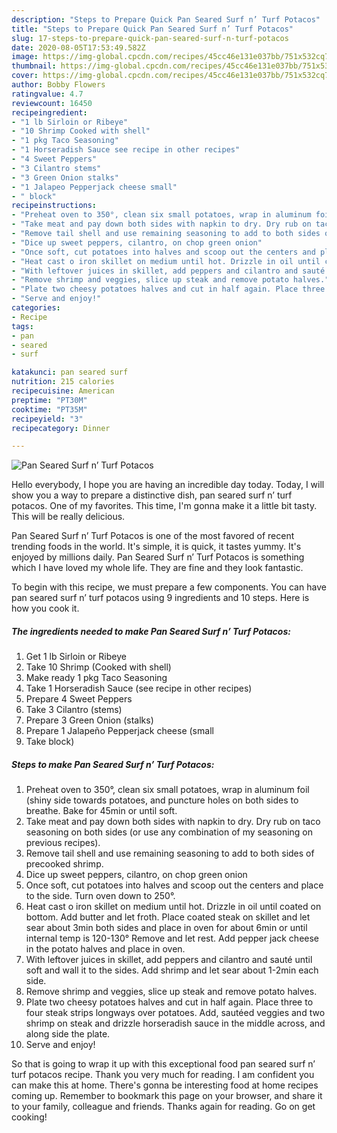 ```yaml
---
description: "Steps to Prepare Quick Pan Seared Surf n’ Turf Potacos"
title: "Steps to Prepare Quick Pan Seared Surf n’ Turf Potacos"
slug: 17-steps-to-prepare-quick-pan-seared-surf-n-turf-potacos
date: 2020-08-05T17:53:49.582Z
image: https://img-global.cpcdn.com/recipes/45cc46e131e037bb/751x532cq70/pan-seared-surf-n-turf-potacos-recipe-main-photo.jpg
thumbnail: https://img-global.cpcdn.com/recipes/45cc46e131e037bb/751x532cq70/pan-seared-surf-n-turf-potacos-recipe-main-photo.jpg
cover: https://img-global.cpcdn.com/recipes/45cc46e131e037bb/751x532cq70/pan-seared-surf-n-turf-potacos-recipe-main-photo.jpg
author: Bobby Flowers
ratingvalue: 4.7
reviewcount: 16450
recipeingredient:
- "1 lb Sirloin or Ribeye"
- "10 Shrimp Cooked with shell"
- "1 pkg Taco Seasoning"
- "1 Horseradish Sauce see recipe in other recipes"
- "4 Sweet Peppers"
- "3 Cilantro stems"
- "3 Green Onion stalks"
- "1 Jalapeo Pepperjack cheese small"
- " block"
recipeinstructions:
- "Preheat oven to 350°, clean six small potatoes, wrap in aluminum foil (shiny side towards potatoes, and puncture holes on both sides to breathe. Bake for 45min or until soft."
- "Take meat and pay down both sides with napkin to dry. Dry rub on taco seasoning on both sides (or use any combination of my seasoning on previous recipes)."
- "Remove tail shell and use remaining seasoning to add to both sides of precooked shrimp."
- "Dice up sweet peppers, cilantro, on chop green onion"
- "Once soft, cut potatoes into halves and scoop out the centers and place to the side. Turn oven down to 250°."
- "Heat cast o iron skillet on medium until hot. Drizzle in oil until coated on bottom. Add butter and let froth. Place coated steak on skillet and let sear about 3min both sides and place in oven for about 6min or until internal temp is 120-130° Remove and let rest. Add pepper jack cheese in the potato halves and place in oven."
- "With leftover juices in skillet, add peppers and cilantro and sauté until soft and wall it to the sides. Add shrimp and let sear about 1-2min each side."
- "Remove shrimp and veggies, slice up steak and remove potato halves."
- "Plate two cheesy potatoes halves and cut in half again. Place three to four steak strips longways over potatoes. Add, sautéed veggies and two shrimp on steak and drizzle horseradish sauce in the middle across, and along side the plate."
- "Serve and enjoy!"
categories:
- Recipe
tags:
- pan
- seared
- surf

katakunci: pan seared surf 
nutrition: 215 calories
recipecuisine: American
preptime: "PT30M"
cooktime: "PT35M"
recipeyield: "3"
recipecategory: Dinner

---
```



![Pan Seared Surf n’ Turf Potacos](https://img-global.cpcdn.com/recipes/45cc46e131e037bb/751x532cq70/pan-seared-surf-n-turf-potacos-recipe-main-photo.jpg)

Hello everybody, I hope you are having an incredible day today. Today, I will show you a way to prepare a distinctive dish, pan seared surf n’ turf potacos. One of my favorites. This time, I'm gonna make it a little bit tasty. This will be really delicious.

Pan Seared Surf n’ Turf Potacos is one of the most favored of recent trending foods in the world. It's simple, it is quick, it tastes yummy. It's enjoyed by millions daily. Pan Seared Surf n’ Turf Potacos is something which I have loved my whole life. They are fine and they look fantastic.




To begin with this recipe, we must prepare a few components. You can have pan seared surf n’ turf potacos using 9 ingredients and 10 steps. Here is how you cook it.

<!--inarticleads1-->

##### The ingredients needed to make Pan Seared Surf n’ Turf Potacos:

1. Get 1 lb Sirloin or Ribeye
1. Take 10 Shrimp (Cooked with shell)
1. Make ready 1 pkg Taco Seasoning
1. Take 1 Horseradish Sauce (see recipe in other recipes)
1. Prepare 4 Sweet Peppers
1. Take 3 Cilantro (stems)
1. Prepare 3 Green Onion (stalks)
1. Prepare 1 Jalapeño Pepperjack cheese (small
1. Take  block)




<!--inarticleads2-->

##### Steps to make Pan Seared Surf n’ Turf Potacos:

1. Preheat oven to 350°, clean six small potatoes, wrap in aluminum foil (shiny side towards potatoes, and puncture holes on both sides to breathe. Bake for 45min or until soft.
1. Take meat and pay down both sides with napkin to dry. Dry rub on taco seasoning on both sides (or use any combination of my seasoning on previous recipes).
1. Remove tail shell and use remaining seasoning to add to both sides of precooked shrimp.
1. Dice up sweet peppers, cilantro, on chop green onion
1. Once soft, cut potatoes into halves and scoop out the centers and place to the side. Turn oven down to 250°.
1. Heat cast o iron skillet on medium until hot. Drizzle in oil until coated on bottom. Add butter and let froth. Place coated steak on skillet and let sear about 3min both sides and place in oven for about 6min or until internal temp is 120-130° Remove and let rest. Add pepper jack cheese in the potato halves and place in oven.
1. With leftover juices in skillet, add peppers and cilantro and sauté until soft and wall it to the sides. Add shrimp and let sear about 1-2min each side.
1. Remove shrimp and veggies, slice up steak and remove potato halves.
1. Plate two cheesy potatoes halves and cut in half again. Place three to four steak strips longways over potatoes. Add, sautéed veggies and two shrimp on steak and drizzle horseradish sauce in the middle across, and along side the plate.
1. Serve and enjoy!




So that is going to wrap it up with this exceptional food pan seared surf n’ turf potacos recipe. Thank you very much for reading. I am confident you can make this at home. There's gonna be interesting food at home recipes coming up. Remember to bookmark this page on your browser, and share it to your family, colleague and friends. Thanks again for reading. Go on get cooking!
